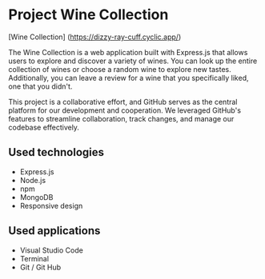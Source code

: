 # Project Wine Collection 

[Wine Collection] (https://dizzy-ray-cuff.cyclic.app/)

The Wine Collection is a web application built with Express.js that allows users to explore and discover a variety of wines. You can look up the entire collection of wines or choose a random wine to explore new tastes. Additionally, you can leave a review for a wine that you specifically liked, one that you didn't. 

This project is a collaborative effort, and GitHub serves as the central platform for our development and cooperation. We leveraged GitHub's features to streamline collaboration, track changes, and manage our codebase effectively.

## Used technologies

* Express.js
* Node.js
* npm
* MongoDB
* Responsive design

## Used applications

* Visual Studio Code
* Terminal
* Git / Git Hub

